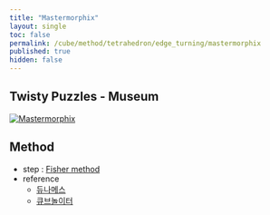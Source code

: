 ```yaml
---
title: "Mastermorphix"
layout: single
toc: false
permalink: /cube/method/tetrahedron/edge_turning/mastermorphix
published: true
hidden: false
---
```


<head>
  <base target="_blank">
</head>



## Twisty Puzzles - Museum

<a href="https://twistypuzzles.com/app/museum/museum_showitem.php?pkey=675">
  <img alt="Mastermorphix" src="https://twistypuzzles.com/museum/large/00675-01.jpg">
</a>



## Method

- step : [Fisher method](/cube/method/NxNxN/modification/fisher)
- reference
  - [듀나메스](https://youtu.be/yKW48BaE91M)
  - [큐브놀이터](https://youtu.be/VW-CvVZkRzQ)
